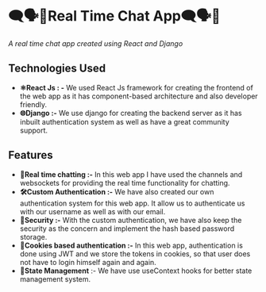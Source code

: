 # **🗨️🗣️💬Real Time Chat App🗨️🗣️💬**

*A real time chat app created using React and Django*

## **Technologies Used**

 - **⚛️React Js : -** We used React Js framework for creating the frontend of the web app as it has component-based architecture and also developer friendly.
 - **🌐Django :-** We use django for creating the backend server as it has inbuilt authentication system as well as have a great community support.

## Features

 - **💬Real time chatting :-** In this web app I have used the channels and websockets for providing the real time functionality for chatting.
 - **🛠️Custom Authentication :-** We have also created our own authentication system for this web app. It allow us to authenticate us with our username as well as with our email.
 - **🔐Security :-** With the custom authentication, we have also keep the security as the concern and implement the hash based password storage.
 - **🍪Cookies based authentication :-** In this web app, authentication is done using JWT and we store the tokens in cookies, so that user does not have to login himself again and again.
 - **🔄State Management** :- We have use useContext hooks for better state management system.

